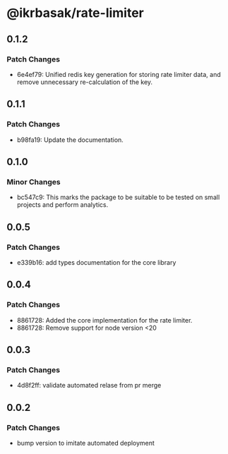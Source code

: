 # @ikrbasak/rate-limiter

## 0.1.2

### Patch Changes

- 6e4ef79: Unified redis key generation for storing rate limiter data, and remove unnecessary re-calculation of the key.

## 0.1.1

### Patch Changes

- b98fa19: Update the documentation.

## 0.1.0

### Minor Changes

- bc547c9: This marks the package to be suitable to be tested on small projects and perform analytics.

## 0.0.5

### Patch Changes

- e339b16: add types documentation for the core library

## 0.0.4

### Patch Changes

- 8861728: Added the core implementation for the rate limiter.
- 8861728: Remove support for node version <20

## 0.0.3

### Patch Changes

- 4d8f2ff: validate automated relase from pr merge

## 0.0.2

### Patch Changes

- bump version to imitate automated deployment
